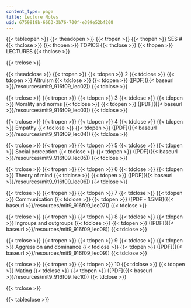 ```yaml
---
content_type: page
title: Lecture Notes
uid: 6759918b-6663-3b76-700f-e399e52bf208
---
```


{{< tableopen >}}
{{< theadopen >}}
{{< tropen >}}
{{< thopen >}}
SES #
{{< thclose >}}
{{< thopen >}}
TOPICS
{{< thclose >}}
{{< thopen >}}
LECTURES
{{< thclose >}}

{{< trclose >}}

{{< theadclose >}}
{{< tropen >}}
{{< tdopen >}}
2
{{< tdclose >}}
{{< tdopen >}}
Altruism
{{< tdclose >}}
{{< tdopen >}}
([PDF]({{< baseurl >}}/resources/mit9_916f09_lec02))
{{< tdclose >}}

{{< trclose >}}
{{< tropen >}}
{{< tdopen >}}
3
{{< tdclose >}}
{{< tdopen >}}
Morality and norms
{{< tdclose >}}
{{< tdopen >}}
([PDF]({{< baseurl >}}/resources/mit9_916f09_lec03))
{{< tdclose >}}

{{< trclose >}}
{{< tropen >}}
{{< tdopen >}}
4
{{< tdclose >}}
{{< tdopen >}}
Empathy
{{< tdclose >}}
{{< tdopen >}}
([PDF]({{< baseurl >}}/resources/mit9_916f09_lec04))
{{< tdclose >}}

{{< trclose >}}
{{< tropen >}}
{{< tdopen >}}
5
{{< tdclose >}}
{{< tdopen >}}
Social perception
{{< tdclose >}}
{{< tdopen >}}
([PDF]({{< baseurl >}}/resources/mit9_916f09_lec05))
{{< tdclose >}}

{{< trclose >}}
{{< tropen >}}
{{< tdopen >}}
6
{{< tdclose >}}
{{< tdopen >}}
Theory of mind
{{< tdclose >}}
{{< tdopen >}}
([PDF]({{< baseurl >}}/resources/mit9_916f09_lec06))
{{< tdclose >}}

{{< trclose >}}
{{< tropen >}}
{{< tdopen >}}
7
{{< tdclose >}}
{{< tdopen >}}
Communication
{{< tdclose >}}
{{< tdopen >}}
([PDF - 1.5MB]({{< baseurl >}}/resources/mit9_916f09_lec07))
{{< tdclose >}}

{{< trclose >}}
{{< tropen >}}
{{< tdopen >}}
8
{{< tdclose >}}
{{< tdopen >}}
Ingroups and outgroups
{{< tdclose >}}
{{< tdopen >}}
([PDF]({{< baseurl >}}/resources/mit9_916f09_lec08))
{{< tdclose >}}

{{< trclose >}}
{{< tropen >}}
{{< tdopen >}}
9
{{< tdclose >}}
{{< tdopen >}}
Aggression and dominance
{{< tdclose >}}
{{< tdopen >}}
([PDF]({{< baseurl >}}/resources/mit9_916f09_lec09))
{{< tdclose >}}

{{< trclose >}}
{{< tropen >}}
{{< tdopen >}}
10
{{< tdclose >}}
{{< tdopen >}}
Mating
{{< tdclose >}}
{{< tdopen >}}
([PDF]({{< baseurl >}}/resources/mit9_916f09_lec10))
{{< tdclose >}}

{{< trclose >}}

{{< tableclose >}}